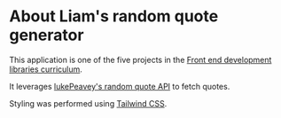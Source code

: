 # About Liam's random quote generator

This application is one of the five projects in the [Front end development libraries curriculum](https://www.freecodecamp.org/learn/front-end-development-libraries/#front-end-development-libraries-projects).

It leverages [lukePeavey's random quote API](https://github.com/lukePeavey/quotable) to fetch quotes.

Styling was performed using [Tailwind CSS](https://tailwindcss.com/).
